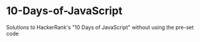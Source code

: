 # 10-Days-of-JavaScript
Solutions to HackerRank's "10 Days of JavaScript" without using the pre-set code

